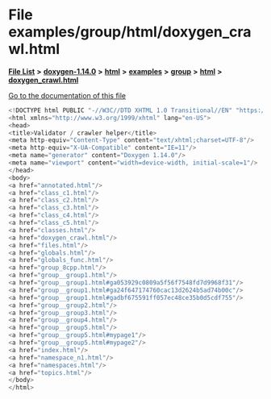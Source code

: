 

# File examples/group/html/doxygen\_crawl.html

[**File List**](files.md) **>** [**doxygen-1.14.0**](dir_9d5bad020669189c90cda983471be5d0.md) **>** [**html**](dir_05d1fd8a7cdd04f638f8b23196de02e2.md) **>** [**examples**](dir_aa52e73a32d193037813a53dcfe817b6.md) **>** [**group**](dir_cc033eba885248d60cb68aca9a04323a.md) **>** [**html**](dir_92d5238c25e904e325679992b757650f.md) **>** [**doxygen\_crawl.html**](examples_2group_2html_2doxygen__crawl_8html.md)

[Go to the documentation of this file](examples_2group_2html_2doxygen__crawl_8html.md)


```C++
<!DOCTYPE html PUBLIC "-//W3C//DTD XHTML 1.0 Transitional//EN" "https://www.w3.org/TR/xhtml1/DTD/xhtml1-transitional.dtd">
<html xmlns="http://www.w3.org/1999/xhtml" lang="en-US">
<head>
<title>Validator / crawler helper</title>
<meta http-equiv="Content-Type" content="text/xhtml;charset=UTF-8"/>
<meta http-equiv="X-UA-Compatible" content="IE=11"/>
<meta name="generator" content="Doxygen 1.14.0"/>
<meta name="viewport" content="width=device-width, initial-scale=1"/>
</head>
<body>
<a href="annotated.html"/>
<a href="class_c1.html"/>
<a href="class_c2.html"/>
<a href="class_c3.html"/>
<a href="class_c4.html"/>
<a href="class_c5.html"/>
<a href="classes.html"/>
<a href="doxygen_crawl.html"/>
<a href="files.html"/>
<a href="globals.html"/>
<a href="globals_func.html"/>
<a href="group_8cpp.html"/>
<a href="group__group1.html"/>
<a href="group__group1.html#ga053929c0809a5f56f7548fd7d9968f31"/>
<a href="group__group1.html#ga24f647174760cac13d2624b5ad74b00c"/>
<a href="group__group1.html#gadbf675591ff057ec48ce35b0d5cdf755"/>
<a href="group__group2.html"/>
<a href="group__group3.html"/>
<a href="group__group4.html"/>
<a href="group__group5.html"/>
<a href="group__group5.html#mypage1"/>
<a href="group__group5.html#mypage2"/>
<a href="index.html"/>
<a href="namespace_n1.html"/>
<a href="namespaces.html"/>
<a href="topics.html"/>
</body>
</html>
```


